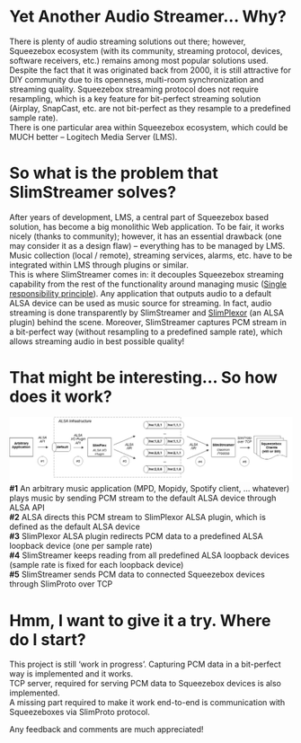 # Yet Another Audio Streamer... Why?
There is plenty of audio streaming solutions out there; however, Squeezebox ecosystem (with its community, streaming protocol, devices, software receivers, etc.) remains among most popular solutions used. Despite the fact that it was originated back from 2000, it is still attractive for DIY community due to its openness, multi-room synchronization and streaming quality. Squeezebox streaming protocol does not require resampling, which is a key feature for bit-perfect streaming solution (Airplay, SnapCast, etc. are not bit-perfect as they resample to a predefined sample rate).  
There is one particular area within Squeezebox ecosystem, which could be MUCH better – Logitech Media Server (LMS).

# So what is the problem that SlimStreamer solves?
After years of development, LMS, a central part of Squeezebox based solution, has become a big monolithic Web application.
To be fair, it works nicely (thanks to community); however, it has an essential drawback (one may consider it as a design flaw) – everything has to be managed by LMS. Music collection (local / remote), streaming services, alarms, etc. have to be integrated within LMS through plugins or similar.  
This is where SlimStreamer comes in: it decouples Squeezebox streaming capability from the rest of the functionality around managing music ([Single responsibility principle](https://en.wikipedia.org/wiki/Single_responsibility_principle)).
Any application that outputs audio to a default ALSA device can be used as music source for streaming.
In fact, audio streaming is done transparently by SlimStreamer and [SlimPlexor](https://github.com/gimesketvirtadieni/slimplexor) (an ALSA plugin) behind the scene.
Moreover, SlimStreamer captures PCM stream in a bit-perfect way (without resampling to a predefined sample rate), which allows streaming audio in best possible quality!

# That might be interesting… So how does it work?
![Diagram](flow.jpg)
   **#1** An arbitrary music application (MPD, Mopidy, Spotify client, … whatever) plays music by sending PCM stream to the default ALSA device through ALSA API  
   **#2** ALSA directs this PCM stream to SlimPlexor ALSA plugin, which is defined as the default ALSA device  
   **#3** SlimPlexor ALSA plugin redirects PCM data to a predefined ALSA loopback device (one per sample rate)  
   **#4** SlimStreamer keeps reading from all predefined ALSA loopback devices (sample rate is fixed for each loopback device)  
   **#5** SlimStreamer sends PCM data to connected Squeezebox devices through SlimProto over TCP  

# Hmm, I want to give it a try. Where do I start?
This project is still ‘work in progress’. Capturing PCM data in a bit-perfect way is implemented and it works.  
TCP server, required for serving PCM data to Squeezebox devices is also implemented.  
A missing part required to make it work end-to-end is communication with Squeezeboxes via SlimProto protocol.  

Any feedback and comments are much appreciated!


